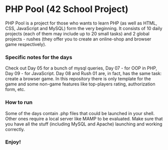 # PHP Pool (42 School Project)

PHP Pool is a project for those who wants to learn PHP (as well as HTML, CSS, JavaScript and MySQL) form the very beginning. It consists of 10 daily projects (each of them may include up to 20 small tasks) and 2 global projects - rushes (they offer you to create an online-shop and browser game respectively).

### Specific notes for the days
Check out Day 05 for a bunch of mysql queries, Day 07 - for OOP in PHP, Day 09 - for JavaScript.
Day 08 and Rush 01 are, in fact, has the same task: create a browser game. In this repository there is only template for the game and some non-game features like top-players rating, authorization form, etc.

### How to run
Some of the days contain .php files that could be launched in your shell. Other ones require a local server like MAMP to be evaluated. Make sure that you have all the stuff (including MySQL and Apache) launching and working correctly.

### Enjoy!
